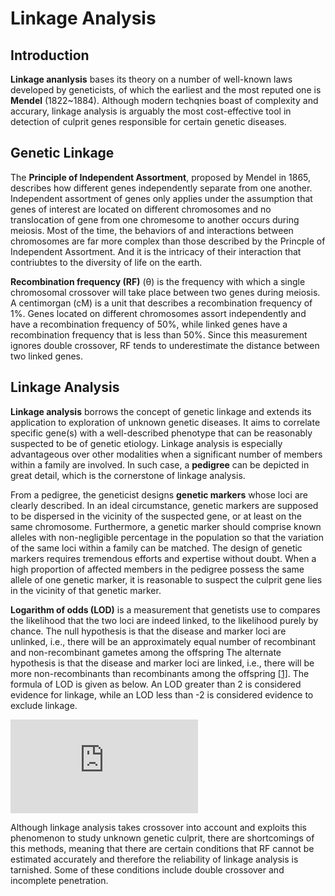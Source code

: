 # Linkage Analysis

## Introduction

**Linkage ananlysis** bases its theory on a number of well-known laws developed by geneticists, of which the earliest and the most reputed one is **Mendel** (1822~1884). Although modern techqnies boast of complexity and accurary, linkage analysis is arguably the most cost-effective tool in detection of culprit genes responsible for certain genetic diseases.

## Genetic Linkage

The **Principle of Independent Assortment**, proposed by Mendel in 1865, describes how different genes independently separate from one another. Independent assortment of genes only applies under the assumption that genes of interest are located on different chromosomes and no translocation of gene from one chromesome to another occurs during meiosis. Most of the time, the behaviors of and interactions between chromosomes are far more complex than those described by the Princple of Independent Assortment. And it is the intricacy of their interaction that contriubtes to the diversity of life on the earth.

**Recombination frequency (RF)** (θ) is the frequency with which a single chromosomal crossover will take place between two genes during meiosis. A centimorgan (cM) is a unit that describes a recombination frequency of 1%. Genes located on different chromosomes assort independently and have a recombination frequency of 50%, while linked genes have a recombination frequency that is less than 50%. Since this measurement ignores double crossover, RF tends to underestimate the distance between two linked genes.

## Linkage Analysis

**Linkage analysis** borrows the concept of genetic linkage and extends its application to exploration of unknown genetic diseases. It aims to correlate specific gene(s) with a well-described phenotype that can be reasonably suspected to be of genetic etiology. Linkage analysis is especially advantageous over other modalities when a significant number of members within a family are involved. In such case, a **pedigree** can be depicted in great detail, which is the cornerstone of linkage analysis.

From a pedigree, the geneticist designs **genetic markers** whose loci are clearly described. In an ideal circumstance, genetic markers are supposed to be dispersed in the vicinity of the suspected gene, or at least on the same chromosome. Furthermore, a genetic marker should comprise known alleles with non-negligible percentage in the population so that the variation of the same loci within a family can be matched. The design of genetic markers requires tremendous efforts and expertise without doubt. When a high proportion of affected members in the pedigree possess the same allele of one genetic marker, it is reasonable to suspect the culprit gene lies in the vicinity of that genetic marker.

**Logarithm of odds (LOD)** is a measurement that genetists use to compares the likelihood that the two loci are indeed linked, to the likelihood purely by chance. The null hypothesis is that the disease and marker loci are unlinked, i.e., there will be an approximately equal number of recombinant and non-recombinant gametes among the offspring The alternate hypothesis is that the disease and marker loci are linked, i.e., there will be more non-recombinants than recombinants among the offspring [[1]](http://hihg.med.miami.edu/code/http/modules/education/Design/Print.asp?CourseNum=3&LessonNum=3). The formula of LOD is given as below. An LOD greater than 2 is considered evidence for linkage, while an LOD less than -2 is considered evidence to exclude linkage.

![](http://latex.codecogs.com/gif.latex?%5Clog_%7B10%7D%7B%5Cfrac%20%7B%281-%5Ctheta%20%29%5E%5Ctext%7BNR%7D%20%5Ctimes%20%5Ctheta%5E%5Ctext%7BR%7D%7D%7B0.5%5E%5Ctext%7BNR&plus;R%7D%7D%7D)

Although linkage analysis takes crossover into account and exploits this phenomenon to study unknown genetic culprit, there are shortcomings of this methods, meaning that there are certain conditions that RF cannot be estimated accurately and therefore the reliability of linkage analysis is tarnished. Some of these conditions include double crossover and incomplete penetration.
